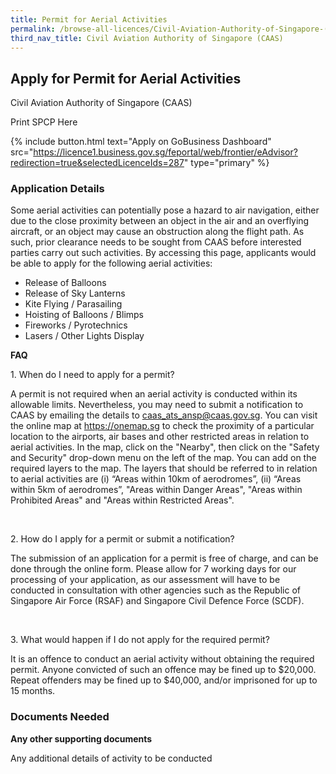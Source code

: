 ```yaml
---
title: Permit for Aerial Activities
permalink: /browse-all-licences/Civil-Aviation-Authority-of-Singapore-(CAAS)/Permit-for-Aerial-Activities
third_nav_title: Civil Aviation Authority of Singapore (CAAS)
---
```


## Apply for Permit for Aerial Activities

Civil Aviation Authority of Singapore (CAAS)

Print SPCP Here


{% include button.html text="Apply on GoBusiness Dashboard" src="https://licence1.business.gov.sg/feportal/web/frontier/eAdvisor?redirection=true&selectedLicenceIds=287" type="primary" %}

### Application Details

<p>Some aerial activities can potentially pose a hazard to air navigation, either due to the close proximity between an object in the air and an overflying aircraft, or an object may cause an obstruction along the flight path. As such, prior clearance needs to be sought from CAAS before interested parties carry out such activities. By accessing this page, applicants would be able to apply for the following aerial activities:</p>
<ul>
<li>Release of Balloons</li>
<li>Release of Sky Lanterns</li>
<li>Kite Flying / Parasailing</li>
<li>Hoisting of Balloons / Blimps</li>
<li>Fireworks / Pyrotechnics</li>
<li>Lasers / Other Lights Display</li>
</ul>
<p><strong>FAQ</strong></p>
<p>1. When do I need to apply for a permit?</p>
<p>A permit is not required when an aerial activity is conducted within its allowable limits. Nevertheless, you may need to submit a notification to CAAS by emailing the details to&nbsp;<a href="mailto:caas_ats_ansp@caas.gov.sg">caas_ats_ansp@caas.gov.sg</a>. You can visit the online map at&nbsp;<a href="https://onemap.sg/" target="_blank" rel="noopener">https://onemap.sg</a>&nbsp;to check the proximity of a particular location to the airports, air bases and other restricted areas in relation to aerial activities. In the map, click on the "Nearby", then click on the "Safety and Security" drop-down menu on the left of the map. You can add on the required layers to the map. The layers that should be referred to in relation to aerial activities are (i) &ldquo;Areas within 10km of aerodromes&rdquo;, (ii) &ldquo;Areas within 5km of aerodromes&rdquo;, "Areas within Danger Areas", "Areas within Prohibited Areas" and "Areas within Restricted Areas".</p>
<p>&nbsp;</p>
<p>2. How do I apply for a permit or submit a notification?</p>
<p>The submission of an application for a permit is free of charge, and can be done through the online form. Please allow for 7 working days for our processing of your application, as our assessment will have to be conducted in consultation with other agencies such as the Republic of Singapore Air Force (RSAF) and Singapore Civil Defence Force (SCDF).</p>
<p>&nbsp;</p>
<p>3. What would happen if I do not apply for the required permit?</p>
<p>It is an offence to conduct an aerial activity without obtaining the required permit. Anyone convicted of such an offence may be fined up to $20,000. Repeat offenders may be fined up to $40,000, and/or imprisoned for up to 15 months.</p>

### Documents Needed

<p><strong>Any other supporting documents</strong></p>
<p>Any additional details of activity to be conducted</p>

